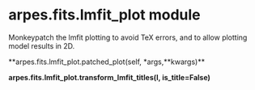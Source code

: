# arpes.fits.lmfit\_plot module

Monkeypatch the lmfit plotting to avoid TeX errors, and to allow
plotting model results in 2D.

**arpes.fits.lmfit\_plot.patched\_plot(self, \*args,**kwargs)\*\*

**arpes.fits.lmfit\_plot.transform\_lmfit\_titles(l, is\_title=False)**
